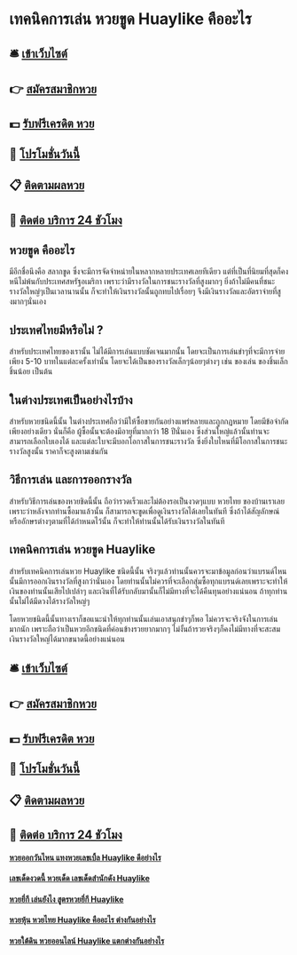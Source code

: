# เทคนิคการเล่น หวยขูด Huaylike คืออะไร

## 🛎 [เข้าเว็บไซต์](https://bit.ly/3ROeodt)
## 👉 [สมัครสมาชิกหวย](https://bit.ly/3ROeodt)
## 💵 [รับฟรีเครดิต หวย](https://bit.ly/3S63xeC)
## 👑 [โปรโมชั่นวันนี้](https://bit.ly/3S63xeC)
## 📋 [ติดตามผลหวย](https://bit.ly/3S63xeC)
## 📱 [ติดต่อ บริการ 24 ชัวโมง](https://bit.ly/3S63xeC)

## หวยขูด คืออะไร
มีอีกชื่อนึงคือ สลากขูด ซึ่งจะมีการจัดจำหน่ายในหลากหลายประเทศเลยทีเดียว แต่ที่เป็นที่นิยมที่สุดก็คงหนีไม่พ้นกับประเทศสหรัฐอเมริกา เพราะว่ามีรางวัลในการชนะรางวัลที่สูงมากๆ ยิ่งถ้าไม่มีคนที่ชนะรางวัลใหญ่ๆเป็นเวลานานนั้น ก็จะทำให้เงินรางวัลนั้นถูกทบไปเรื่อยๆ จึงมีเงินรางวัลและอัตราจ่ายที่สูงมากๆนั่นเอง

## ประเทศไทยมีหรือไม่ ?
สำหรับประเทศไทยของเรานั้น ไม่ได้มีการเล่นแบบชัดเจนมากนั้น โดยจะเป็นการเล่นขำๆที่จะมีการจ่ายเพียง 5-10 บาทในแต่ละครั้งเท่านั้น โดยจะได้เป็นของรางวัลเล็กๆน้อยๆต่างๆ เช่น ของเล่น ของชิ้นเล็กชิ้นน้อย เป็นต้น 

## ในต่างประเทศเป็นอย่างไรบ้าง
สำหรับหวยชนิดนี้นั้น ในต่างประเทศถือว่ามีให้ซื้อขายกันอย่างแพร่หลายและถูกกฏหมาย โดยมีข้อจำกัดเพียงอย่างเดียว นั่นก็คือ ผู้ซื้อนั้นจะต้องมีอายุที่มากกว่า 18 ปีนั่นเอง ซึ่งส่วนใหญ่แล้วนั้นท่านจะสามารถเลือกใบเองได้ และแต่ละใบจะมีบอกโอกาสในการชนะรางวัล ซึ่งยิ่งใบไหนที่มีโอกาสในการชนะรางวัลสูงนั้น ราคาก็จะสูงตามเช่นกัน

## วิธีการเล่น และการออกรางวัล
สำหรับวิธีการเล่นของหวยชิดนี้นั้น ถือว่ารวดเร็วและไม่ต้องรอเป็นงวดๆแบบ หวยไทย ของบ้านเราเลย เพราะว่าหลังจากท่านซื้อมาแล้วนั้น ก็สามารถจะขูดเพื่อดูเงินรางวัลได้เลยในทันที ซึ่งถ้าได้สัญลักษณ์หรืออักษรต่างๆตามที่ได้กำหนดไว้นั้น ก็จะทำให้ท่านนั้นได้รับเงินรางวัลในทันที

## เทคนิคการเล่น หวยขูด Huaylike
สำหรับเทคนิคการเล่นหวย Huaylike ชนิดนี้นั้น จริงๆแล้วท่านนั้นควรจะมาข้อมูลก่อนว่าแบรนด์ไหนนั้นมีการออกเงินรางวัลที่สูงกว่านั่นเอง โดยท่านนั้นไม่ควรที่จะเลือกสุ่มซื้อทุกแบรนด์เลยเพราะจะทำให้เงินของท่านนั้นเสียไปเปล่าๆ และเงินที่ได้รับกลับมานั้นก็ไม่มีทางที่จะได้คืนทุนอย่างแน่นอน ถ้าทุกท่านนั้นไม่ได้มีดวงได้รางวัลใหญ่ๆ

โดยหวยชนิดนี้นั้นทางเราก็ขอแนะนำให้ทุกท่านนั้นเล่นเอาสนุกขำๆก็พอ ไม่ควรจะจริงจังในการเล่นมากนัก เพราะถือว่าเป็นหวยอีกชนิดที่ค่อนข้างรวยยากมากๆ ไม่งั้นถ้ารวยจริงๆก็คงไม่มีทางที่จะสะสมเงินรางวัลใหญ่ได้มากขนาดนี้อย่างแน่นอน

## 🛎 [เข้าเว็บไซต์](https://bit.ly/3ROeodt)
## 👉 [สมัครสมาชิกหวย](https://bit.ly/3ROeodt)
## 💵 [รับฟรีเครดิต หวย](https://bit.ly/3S63xeC)
## 👑 [โปรโมชั่นวันนี้](https://bit.ly/3S63xeC)
## 📋 [ติดตามผลหวย](https://bit.ly/3S63xeC)
## 📱 [ติดต่อ บริการ 24 ชัวโมง](https://bit.ly/3S63xeC)

#### [หวยออกวันไหน แทงหวยเลขเบิ้ล Huaylike ดีอย่างไร](https://atom.io/themes/หวยออกวันไหน%20แทงหวยเลขเบิ้ล%20Huaylike%20ดีอย่างไร)
#### [เลขเด็ดงวดนี้ หวยเด็ด เลขเด็ดสำนักดัง Huaylike](https://atom.io/themes/เลขเด็ดงวดนี้%20หวยเด็ด%20เลขเด็ดสำนักดัง%20Huaylike)
#### [หวยยี่กี เล่นยังไง สูตรหวยยี่กี Huaylike](https://atom.io/themes/หวยยี่กี%20เล่นยังไง%20สูตรหวยยี่กี%20Huaylike)
#### [หวยหุ้น หวยไทย Huaylike คืออะไร ต่างกันอย่างไร](https://atom.io/themes/หวยหุ้น%20หวยไทย%20Huaylike%20คืออะไร%20ต่างกันอย่างไร)
#### [หวยใต้ดิน หวยออนไลน์ Huaylike แตกต่างกันอย่างไร](https://atom.io/themes/หวยใต้ดิน%20หวยออนไลน์%20Huaylike%20แตกต่างกันอย่างไร)